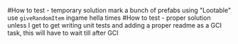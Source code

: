 #How to test - temporary solution
mark a bunch of prefabs using "Lootable"  
use `giveRandomItem` ingame hella times
#How to test - proper solution
unless I get to get writing unit tests and adding a proper readme as a GCI task, this will have to wait till after GCI  
